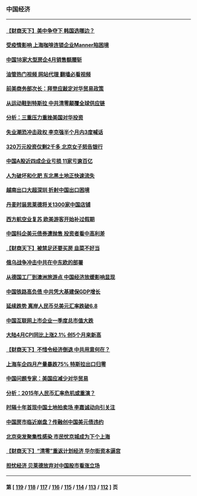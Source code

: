 ### 中国经济
---
#### [【财商天下】美中争夺下 韩国选哪边？](../../pages/ncid283/n13736981.md?05150845) 
#### [受疫情影响 上海咖啡连锁企业Manner陷困境](../../pages/ncid283/n13737070.md?05150845) 
#### [中国18家大型房企4月销售额腰斩](../../pages/ncid283/n13737051.md?05150845) 
#### [油管热门视频 网站代理 翻墙必看视频](http://209.222.30.114:81/youtube.html?05150845)
#### [前美商务部次长：拜登应敲定对华贸易政策](../../pages/ncid283/n13736985.md?05150845) 
#### [从运动鞋到特斯拉 中共清零颠覆全球供应链](../../pages/ncid283/n13736996.md?05150845) 
#### [分析：三重压力重挫美国对华投资](../../pages/ncid283/n13731653.md?05150845) 
#### [失业潮恐冲击政权 李克强半个月内3度喊话](../../pages/ncid283/n13736842.md?05150845) 
#### [320万元投资仅剩2千多 北京女子怒告银行](../../pages/ncid283/n13736856.md?05150845) 
#### [中国A股近四成企业亏损 11家亏逾百亿](../../pages/ncid283/n13736511.md?05150845) 
#### [人为破坏和化肥 东北黑土地正快速流失](../../pages/ncid283/n13736483.md?05150845) 
#### [越南出口大超深圳 折射中国出口困境](../../pages/ncid283/n13736418.md?05150845) 
#### [丹麦时装思莱德将关1300家中国店铺](../../pages/ncid283/n13736064.md?05150845) 
#### [西方航空业复苏 欧美游客开始补过假期](../../pages/ncid283/n13735890.md?05150845) 
#### [中国科企美元债券遭抛售 投资者看中高利差](../../pages/ncid283/n13735182.md?05150845) 
#### [【财商天下】被禁足还要买房 韭菜不好当](../../pages/ncid283/n13734833.md?05150845) 
#### [俄乌战争冲击中共在中东欧的部署](../../pages/ncid283/n13734903.md?05150845) 
#### [从德国工厂到澳洲旅游点 中国经济放缓影响显现](../../pages/ncid283/n13734773.md?05150845) 
#### [中国铁路高负债 中共凭大基建保GDP增长](../../pages/ncid283/n13734868.md?05150845) 
#### [延续跌势 离岸人民币兑美元汇率跌破6.8](../../pages/ncid283/n13734230.md?05150845) 
#### [中国互联网上市企业一季度总市值大跌](../../pages/ncid283/n13734337.md?05150845) 
#### [大陆4月CPI同比上涨2.1% 创5个月来新高](../../pages/ncid283/n13733961.md?05150845) 
#### [【财商天下】不惜令经济倒退 中共用意何在？](../../pages/ncid283/n13733588.md?05150845) 
#### [上海车企四月产量暴跌75% 特斯拉出口归零](../../pages/ncid283/n13733278.md?05150845) 
#### [中国问题专家：美国应减少对华贸易](../../pages/ncid283/n13733444.md?05150845) 
#### [分析：2015年人民币汇率危机或重演？](../../pages/ncid283/n13733648.md?05150845) 
#### [时隔十年首现中国土地拍卖场 李嘉诚动向引关注](../../pages/ncid283/n13733574.md?05150845) 
#### [中国房市临近崩盘？传融创中国美元债违约](../../pages/ncid283/n13733285.md?05150845) 
#### [北京突发聚集性感染 市民忧京城成为下个上海](../../pages/ncid283/n13732920.md?05150845) 
#### [【财商天下】“清零”重返计划经济 华尔街资本逼宫](../../pages/ncid283/n13732331.md?05150845) 
#### [担忧经济 贝莱德放弃对中国股市看涨立场](../../pages/ncid283/n13732374.md?05150845) 

---
#### 第 [ [119](./119.md?05150845) / [118](./118.md?05150845) / [117](./117.md?05150845) / [116](./116.md?05150845) / [115](./115.md?05150845) / [114](./114.md?05150845) / [113](./113.md?05150845) / [112](./112.md?05150845) ] 页
